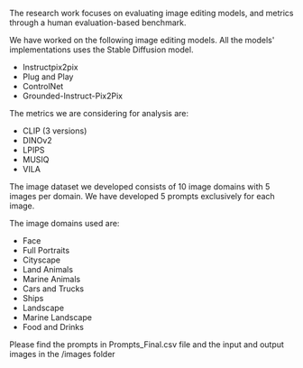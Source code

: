 The research work focuses on evaluating image editing models, and metrics through a human evaluation-based benchmark. 

We have worked on the following image editing models. All the models' implementations uses the Stable Diffusion model. 
- Instructpix2pix
- Plug and Play
- ControlNet
- Grounded-Instruct-Pix2Pix

The metrics we are considering for analysis are:
- CLIP (3 versions)
- DINOv2
- LPIPS
- MUSIQ
- VILA
  
The image dataset we developed consists of 10 image domains with 5 images per domain. We have developed 5 prompts exclusively for each image. 

The image domains used are:
- Face
- Full Portraits
- Cityscape
- Land Animals
- Marine Animals
- Cars and Trucks
- Ships
- Landscape
- Marine Landscape
- Food and Drinks

Please find the prompts in Prompts_Final.csv file and the input and output images in the /images folder
